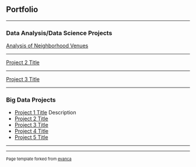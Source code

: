 ## Portfolio

---

### Data Analysis/Data Science Projects

[Analysis of Neighborhood Venues](https://github.com/Gia12345/Journey-Projects/tree/master/Data-Science-Data-Analysis-Projects/IBM%20Data%20Science%20Certificate%20Capstone%20Project)

---
[Project 2 Title](/pdf/sample_presentation.pdf)

---
[Project 3 Title](http://example.com/)

---

### Big Data Projects

- [Project 1 Title](http://example.com/)
  Description
- [Project 2 Title](http://example.com/)
- [Project 3 Title](http://example.com/)
- [Project 4 Title](http://example.com/)
- [Project 5 Title](http://example.com/)

---




---
<p style="font-size:11px">Page template forked from <a href="https://github.com/evanca/quick-portfolio">evanca</a></p>
<!-- Remove above link if you don't want to attibute -->
